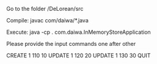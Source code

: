 Go to the folder <HomeDir>/DeLorean/src

Compile:
javac com/daiwa/*.java

Execute:
java -cp . com.daiwa.InMemoryStoreApplication

Please provide the input commands one after other

CREATE 1 110 10
UPDATE 1 120 20
UPDATE 1 130 30
QUIT